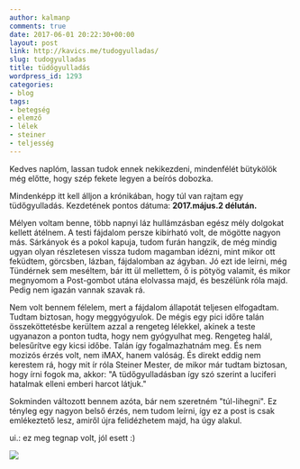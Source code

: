 ```yaml
---
author: kalmanp
comments: true
date: 2017-06-01 20:22:30+00:00
layout: post
link: http://kavics.me/tudogyulladas/
slug: tudogyulladas
title: tüdőgyulladás
wordpress_id: 1293
categories:
- blog
tags:
- betegség
- elemző
- lélek
- steiner
- teljesség
---
```


Kedves naplóm, lassan tudok ennek nekikezdeni, mindenfélét bütykölök még előtte, hogy szép fekete legyen a beírós dobozka.




Mindenképp itt kell álljon a krónikában, hogy túl van rajtam egy tüdőgyulladás. Kezdetének pontos dátuma: **2017.május.2 délután.**




Mélyen voltam benne, több napnyi láz hullámzásban egész mély dolgokat kellett átélnem. A testi fájdalom persze kibírható volt, de mögötte nagyon más. Sárkányok és a pokol kapuja, tudom furán hangzik, de még mindig ugyan olyan részletesen vissza tudom magamban idézni, mint mikor ott feküdtem, görcsben, lázban, fájdalomban az ágyban. Jó ezt ide leírni, még Tündérnek sem meséltem, bár itt ül mellettem, ő is pötyög valamit, és mikor megnyomom a Post-gombot utána elolvassa majd, és beszélünk róla majd. Pedig nem igazán vannak szavak rá.




Nem volt bennem félelem, mert a fájdalom állapotát teljesen elfogadtam. Tudtam biztosan, hogy meggyógyulok. De mégis egy pici időre talán összeköttetésbe kerültem azzal a rengeteg lélekkel, akinek a teste ugyanazon a ponton tudta, hogy nem gyógyulhat meg. Rengeteg halál, belesűrítve egy kicsi időbe. Talán így fogalmazhatnám meg. És nem mozizós érzés volt, nem iMAX, hanem valóság. És direkt eddig nem kerestem rá, hogy mit ír róla Steiner Mester, de mikor már tudtam biztosan, hogy írni fogok ma, akkor:
"A tüdőgyulladásban így szó szerint a luciferi hatalmak elleni emberi harcot látjuk."




Sokminden változott bennem azóta, bár nem szeretném "túl-lihegni". Ez tényleg egy nagyon belső érzés, nem tudom leírni, így ez a post is csak emlékeztető lesz, amiről újra felidézhetem majd, ha úgy alakul.




ui.: ez meg tegnap volt, jól esett :)




[![](http://kavics.me/wp-content/uploads/2017/06/8-768x1024.jpg)](http://kavics.me/wp-content/uploads/2017/06/8.jpg)
